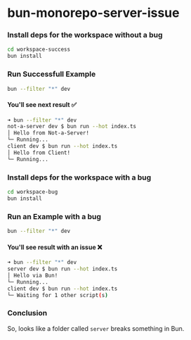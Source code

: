 # bun-monorepo-server-issue

### Install deps for the workspace without a bug

```sh
cd workspace-success
bun install
```

### Run Successfull Example

```sh
bun --filter "*" dev
```

#### You'll see next result ✅

```sh
➜ bun --filter "*" dev
not-a-server dev $ bun run --hot index.ts
│ Hello from Not-a-Server!
└─ Running...
client dev $ bun run --hot index.ts
│ Hello from Client!
└─ Running...
```

### Install deps for the workspace with a bug

```sh
cd workspace-bug
bun install
```

### Run an Example with a bug

```sh
bun --filter "*" dev
```

#### You'll see result with an issue ❌

```sh
➜ bun --filter "*" dev
server dev $ bun run --hot index.ts
│ Hello via Bun!
└─ Running...
client dev $ bun run --hot index.ts
└─ Waiting for 1 other script(s)
```

### Conclusion

So, looks like a folder called `server` breaks something in Bun.
